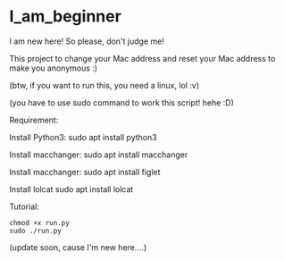 # I_am_beginner
I am new here! So please, don't judge me!

This project to change your Mac address and reset your Mac address to make you anonymous :)

(btw, if you want to run this, you need a linux, lol :v)

(you have to use sudo command to work this script! hehe :D)

Requirement:

Install Python3:
    sudo apt install python3

Install macchanger:
    sudo apt install macchanger
  
Install macchanger:
    sudo apt install figlet
  
Install lolcat
    sudo apt install lolcat

Tutorial:
  
    chmod +x run.py
    sudo ./run.py

(update soon, cause I'm new here....)
